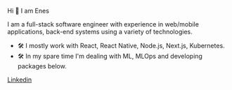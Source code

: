 Hi 👋 I am Enes

I am a full-stack software engineer with experience in web/mobile applications, back-end systems using a variety of technologies.

- 🛠 I mostly work with React, React Native, Node.js, Next.js, Kubernetes.
- 🛠 In my spare time I'm dealing with ML, MLOps and developing packages below.

<p>
  <a href="https://www.linkedin.com/in/eneskarpuz/">Linkedin</a>
</p>
